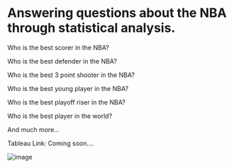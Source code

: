 # Answering questions about the NBA through statistical analysis.

Who is the best scorer in the NBA?

Who is the best defender in the NBA?

Who is the best 3 point shooter in the NBA?

Who is the best young player in the NBA?

Who is the best playoff riser in the NBA?

Who is the best player in the world?

And much more...

Tableau Link: Coming soon....

![image](https://github.com/Sajid2001/NBA-Stat-Queries/assets/60523377/746e4823-715b-4cc3-8b8a-cf2a3e5c187d)

